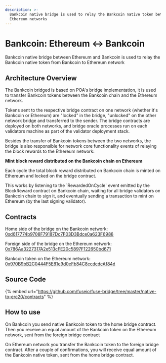```yaml
---
description: >-
  Bankcoin native bridge is used to relay the Bankcoin native token between Bankcoin and
  Ethereum networks
---
```


# Bankcoin: Ethereum ↔ Bankcoin

Bankcoin native bridge between Ethereum and Bankcoin is used to relay the Bankcoin native token from Bankcoin to Ethereum network

## Architecture Overview

The Bankcoin bridged is based on POA's bridge implementation, it is used to transfer Bankcoin tokens between the Bankcoin chain and the Ethereum network.

Tokens sent to the respective bridge contract on one network \(whether it's Bankcoin or Ethereum\) are "locked" in the bridge, "unlocked" on the other network bridge and transferred to the sender. The bridge contracts are deployed on both networks, and bridge oracle processes run on each validators machine as part of the validator deployment stack.

Besides the transfer of Bankcoin tokens between the two networks, the bridge is also responsible for network core functionality events of relaying the block rewards to the Ethereum network:

**Mint block reward distributed on the Bankcoin chain on Ethereum**

Each cycle the total block reward distributed on Bankcoin chain is minted on Ethereum and locked on the bridge contract.

This works by listening to the \`RewardedOnCycle\` event emitted by the BlockReward contract on Bankcoin chain, waiting for all bridge validators on Bankcoin chain to sign it, and eventually sending a transaction to mint on Ethereum \(by the last signing validator\).

## Contracts

Home side of the bridge on the Bankcoin network: [0xd617774b9708F79187Dc7F03D3Bdce0a623F6988](https://scan.bankcoin.io/address/0xd617774b9708F79187Dc7F03D3Bdce0a623F6988/transactions)

Foreign side of the bridge on the Ethereum network: [0x786Aa3227317A2e513cFE20c5897F122650bd671](https://scan.bankcoin.io/address/0x786Aa3227317A2e513cFE20c5897F122650bd671/transactions)

Bankcoin token on the Ethereum network: [0x970B9bB2C0444F5E81e9d0eFb84C8ccdcdcAf84d](https://etherscan.io/token/0x970b9bb2c0444f5e81e9d0efb84c8ccdcdcaf84d)

## Source Code

{% embed url="https://github.com/fuseio/fuse-bridge/tree/master/native-to-erc20/contracts" %}

## How to use

On Bankcoin you send native Bankcoin token to the home bridge contract. Then you receive an equal amount of the Bankcoin token on the Ethereum network, sent from the foreign bridge contract

On Ethereum network you transfer the Bankcoin token to the foreign bridge contract. After a couple of confirmations, you will receive equal amount of the Bankcoin native token, sent from the home bridge contract.

#### 

